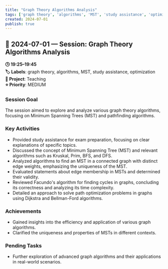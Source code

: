 ```yaml
---
title: "Graph Theory Algorithms Analysis"
tags: ['graph theory', 'algorithms', 'MST', 'study assistance', 'optimization']
created: 2024-07-01
publish: true
---
```


## 📅 2024-07-01 — Session: Graph Theory Algorithms Analysis

**🕒 19:25–19:45**  
**🏷️ Labels**: graph theory, algorithms, MST, study assistance, optimization  
**📂 Project**: Teaching  
**⭐ Priority**: MEDIUM  


### Session Goal
The session aimed to explore and analyze various graph theory algorithms, focusing on Minimum Spanning Trees (MST) and pathfinding algorithms.

### Key Activities
- Provided study assistance for exam preparation, focusing on clear explanations of specific topics.
- Discussed the concept of Minimum Spanning Tree (MST) and relevant algorithms such as Kruskal, Prim, BFS, and DFS.
- Analyzed algorithms to find an MST in a connected graph with distinct edge weights, emphasizing the uniqueness of the MST.
- Evaluated statements about edge membership in MSTs and determined their validity.
- Reviewed Facundo's algorithm for finding cycles in graphs, concluding its correctness and analyzing its time complexity.
- Detailed an approach to solve path optimization problems in graphs using Dijkstra and Bellman-Ford algorithms.

### Achievements
- Gained insights into the efficiency and application of various graph algorithms.
- Clarified the uniqueness and properties of MSTs in different contexts.

### Pending Tasks
- Further exploration of advanced graph algorithms and their applications in real-world scenarios.
